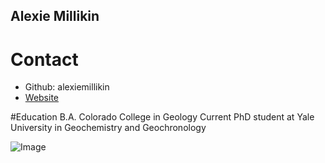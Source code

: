 ## Alexie Millikin

# Contact 
* Github: alexiemillikin
* [Website](https://people.earth.yale.edu/profile/alexie-millikin/about)

  
#Education
B.A. Colorado College in Geology
Current PhD student at Yale University in Geochemistry and Geochronology

![Image](IMG_2763.png)

